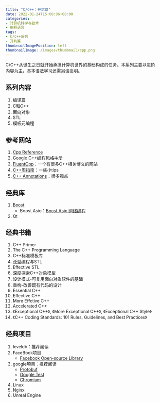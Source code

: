 ```yaml
---
title: "C/C++：开坑篇"
date: 2022-01-24T15:00:06+08:00
categories:
- 计算机科学与技术
- 编程语言
tags:
- C/C++系列
- 开坑篇
thumbnailImagePosition: left
thumbnailImage: /images/thumbnail/cpp.png
---
```

C/C++从诞生之日就开始承担计算机世界的基础构成的任务。本系列主要以进阶内容为主，基本语法学习还需另请高明。
<!--more-->
## 系列内容
1. 编译篇
1. C和C++
1. 面向对象
1. STL
1. 模板元编程
## 参考网站
1. [Cpp Reference](https://zh.cppreference.com/w/%E9%A6%96%E9%A1%B5)
1. [Google C++编程风格手册](https://google.github.io/styleguide/cppguide.html)
1. [FluentCpp](https://www.fluentcpp.com/posts/)：一个有很多C++相关博文的网站
1. [C++周指南](https://abseil.io/tips/)：一些小tips
1. [C++ Annotations](http://www.icce.rug.nl/documents/cplusplus/cplusplus.html)：很多观点
## 经典库
1. [Boost](https://www.boost.org/)
    - Boost Asio：[Boost.Asio 网络编程](https://mmoaay.gitbooks.io/boost-asio-cpp-network-programming-chinese/content/Chapter1.html)
1. Qt
## 经典书籍
1. C++ Primer 
1. The C++ Programming Language
1. C++标准模板库
1. 泛型编程与STL
1. Effective STL
1. 深度探索C++对象模型
1. 设计模式-可复用面向对象软件的基础
1. 重构-改善既有代码的设计
1. Essential C++
1. Effective C++
1. More Effctive C++
1. Accelerated C++
1. 《Exceptional C++》, 《More Exceptional C++》, 《Exceptional C++ Style》
1. 《C++ Coding Standards: 101 Rules, Guidelines, and Best Practices》

## 经典项目
1. leveldb：推荐阅读
1. FaceBook项目
    - [Facebook Open-source Library](https://github.com/facebook/folly)
1. google项目：推荐阅读
    - [Protobuf](https://developers.google.com/protocol-buffers/)
    - [Google Test](https://code.google.com/p/googletest/)
    - [Chromium](https://www.chromium.org/Home/)
1. Linux
1. Nginx
1. Unreal Engine